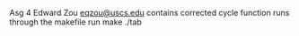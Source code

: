 Asg 4 Edward Zou eqzou@uscs.edu
contains corrected cycle function
runs through the makefile
run make ./tab